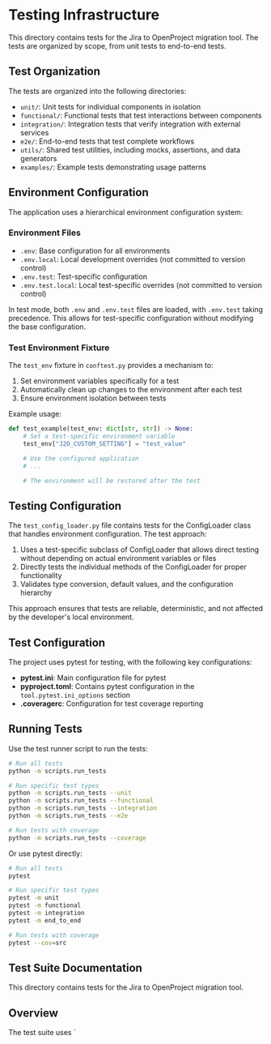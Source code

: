 # Testing Infrastructure

This directory contains tests for the Jira to OpenProject migration tool. The tests are organized by scope, from unit tests to end-to-end tests.

## Test Organization

The tests are organized into the following directories:

- `unit/`: Unit tests for individual components in isolation
- `functional/`: Functional tests that test interactions between components
- `integration/`: Integration tests that verify integration with external services
- `e2e/`: End-to-end tests that test complete workflows
- `utils/`: Shared test utilities, including mocks, assertions, and data generators
- `examples/`: Example tests demonstrating usage patterns

## Environment Configuration

The application uses a hierarchical environment configuration system:

### Environment Files

- `.env`: Base configuration for all environments
- `.env.local`: Local development overrides (not committed to version control)
- `.env.test`: Test-specific configuration
- `.env.test.local`: Local test-specific overrides (not committed to version control)

In test mode, both `.env` and `.env.test` files are loaded, with `.env.test` taking precedence. This allows for test-specific configuration without modifying the base configuration.

### Test Environment Fixture

The `test_env` fixture in `conftest.py` provides a mechanism to:

1. Set environment variables specifically for a test
2. Automatically clean up changes to the environment after each test
3. Ensure environment isolation between tests

Example usage:

```python
def test_example(test_env: dict[str, str]) -> None:
    # Set a test-specific environment variable
    test_env["J2O_CUSTOM_SETTING"] = "test_value"

    # Use the configured application
    # ...

    # The environment will be restored after the test
```

## Testing Configuration

The `test_config_loader.py` file contains tests for the ConfigLoader class that handles environment configuration. The test approach:

1. Uses a test-specific subclass of ConfigLoader that allows direct testing without depending on actual environment variables or files
2. Directly tests the individual methods of the ConfigLoader for proper functionality
3. Validates type conversion, default values, and the configuration hierarchy

This approach ensures that tests are reliable, deterministic, and not affected by the developer's local environment.

## Test Configuration

The project uses pytest for testing, with the following key configurations:

- **pytest.ini**: Main configuration file for pytest
- **pyproject.toml**: Contains pytest configuration in the `tool.pytest.ini_options` section
- **.coveragerc**: Configuration for test coverage reporting

## Running Tests

Use the test runner script to run the tests:

```bash
# Run all tests
python -m scripts.run_tests

# Run specific test types
python -m scripts.run_tests --unit
python -m scripts.run_tests --functional
python -m scripts.run_tests --integration
python -m scripts.run_tests --e2e

# Run tests with coverage
python -m scripts.run_tests --coverage
```

Or use pytest directly:

```bash
# Run all tests
pytest

# Run specific test types
pytest -m unit
pytest -m functional
pytest -m integration
pytest -m end_to_end

# Run tests with coverage
pytest --cov=src
```

## Test Suite Documentation

This directory contains tests for the Jira to OpenProject migration tool.

## Overview

The test suite uses `
